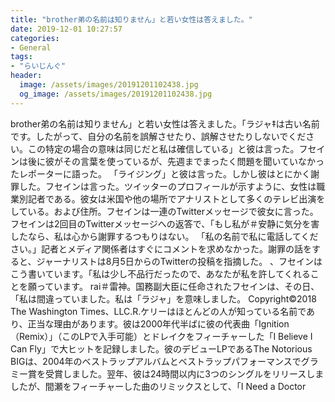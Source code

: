```yaml
---
title: "brother弟の名前は知りません」と若い女性は答えました。"
date: 2019-12-01 10:27:57
categories:
- General
tags:
- "らいじんぐ"
header:
  image: /assets/images/20191201102438.jpg
  og_image: /assets/images/20191201102438.jpg
---
```


brother弟の名前は知りません」と若い女性は答えました。「ラジャ‡は古い名前です。したがって、自分の名前を誤解させたり、誤解させたりしないでください。この特定の場合の意味は同じだと私は確信している」と彼は言った。フセインは後に彼がその言葉を使っているが、先週までまったく問題を聞いていなかったレポーターに語った。 「ライジング」と彼は言った。しかし彼はとにかく謝罪した。フセインは言った。ツイッターのプロフィールが示すように、女性は職業別記者である。彼女は米国や他の場所でアナリストとして多くのテレビ出演をしている。および住所。フセインは一連のTwitterメッセージで彼女に言った。フセインは2回目のTwitterメッセージへの返答で、「もし私が‪＃安静に気分を害したなら、私は心から謝罪するつもりはない。 「私の名前で私に電話してください。」記者とメディア関係者はすぐにコメントを求めなかった。謝罪の話をすると、ジャーナリストは8月5日からのTwitterの投稿を指摘した。 、フセインはこう書いています。「私は少し不品行だったので、あなたが私を許してくれることを願っています。 rai＃雷神‬。国務副大臣に任命されたフセインは、その日、「私は間違っていました。私は「ラジャ」を意味しました。 Copyright©2018 The Washington Times、LLC.R.ケリーはほとんどの人が知っている名前であり、正当な理由があります。彼は2000年代半ばに彼の代表曲「Ignition（Remix）」（このLPで入手可能）とドレイクをフィーチャーした「I Believe I Can Fly」で大ヒットを記録しました。彼のデビューLPであるThe Notorious BIGは、2004年のベストラップアルバムとベストラップパフォーマンスでグラミー賞を受賞しました。翌年、彼は24時間以内に3つのシングルをリリースしましたが、間瀬をフィーチャーした曲のリミックスとして、「I Need a Doctor
